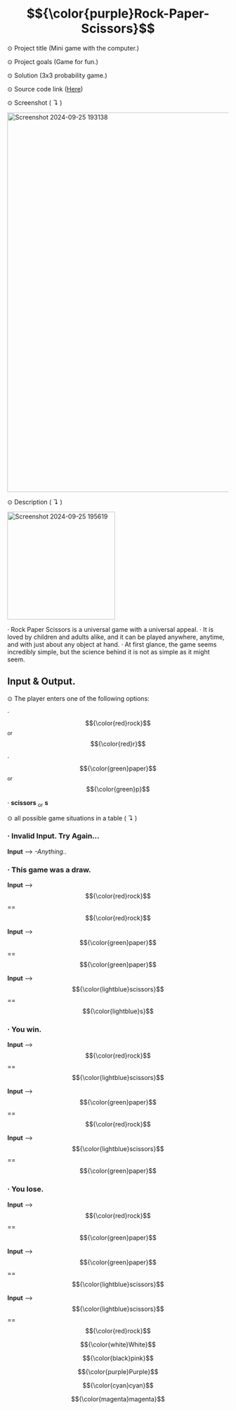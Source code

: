 # $${\color{purple}Rock-Paper-Scissors}$$

⊙ Project title (Mini game with the computer.)


⊙ Project goals (Game for fun.)


⊙ Solution (3x3 probability game.)


⊙ Source code link ([Here](https://github.com/TmCsharp/RockPaperScissors/blob/522ada6d26d319e3948bee980201108e3a2649ee/RockPaperScissors.cs#L1))


⊙ Screenshot ( ↴ )


<img width="863" alt="Screenshot 2024-09-25 193138" src="https://github.com/user-attachments/assets/cae36c38-3f89-46f7-a88b-f34b896020f1">



⊙ Description ( ↴ )

<img width="245" alt="Screenshot 2024-09-25 195619" src="https://github.com/user-attachments/assets/f4c17cf7-aeb5-43cb-bf10-4ebf78f945d2">


‧ Rock Paper Scissors is a universal game with a universal appeal. 
‧ It is loved by children and adults alike, and it can be played anywhere, anytime, and with just about any object at hand. 
‧ At first glance, the game seems incredibly simple, but the science behind it is not as simple as it might seem.

## Input & Output.


⊙ The player enters one of the following options:

‧ $${\color{red}rock}$$ <sub>or</sub> $${\color{red}r}$$

‧ $${\color{green}paper}$$ <sub>or</sub> $${\color{green}p}$$

‧ **scissors** <sub>or</sub> **s**


⊙ all possible game situations in a table ( ↴ )

### ‧ Invalid Input. Try Again...

**Input** --> *-Anything..*


  
### ‧ This game was a draw.

**Input** --> $${\color{red}rock}$$ == $${\color{red}rock}$$
  
**Input** --> $${\color{green}paper}$$ == $${\color{green}paper}$$
  
**Input** --> $${\color{lightblue}scissors}$$ == $${\color{lightblue}s}$$


  
### ‧ You win.

**Input** --> $${\color{red}rock}$$ == $${\color{lightblue}scissors}$$
  
**Input** --> $${\color{green}paper}$$ == $${\color{red}rock}$$
  
**Input** --> $${\color{lightblue}scissors}$$ == $${\color{green}paper}$$


  
### ‧ You lose.

**Input** --> $${\color{red}rock}$$ == $${\color{green}paper}$$
  
**Input** --> $${\color{green}paper}$$ == $${\color{lightblue}scissors}$$
  
**Input** --> $${\color{lightblue}scissors}$$ == $${\color{red}rock}$$


$${\color{white}White}$$

$${\color{black}pink}$$

$${\color{purple}Purple}$$

$${\color{cyan}cyan}$$

$${\color{magenta}magenta}$$
